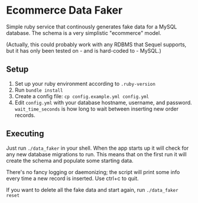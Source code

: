 # Ecommerce Data Faker

Simple ruby service that continously generates fake data for a MySQL database. The schema is a very simplistic "ecommerce" model.

(Actually, this could probably work with any RDBMS that Sequel supports, but it has only been tested on - and is hard-coded to - MySQL.)

## Setup

1. Set up your ruby environment according to `.ruby-version`
1. Run `bundle install`
1. Create a config file: `cp config.example.yml config.yml`
1. Edit `config.yml` with your database hostname, username, and password. `wait_time_seconds` is how long to wait between inserting new order records.

## Executing

Just run `./data_faker` in your shell. When the app starts up it will check for any new database migrations to run. This means that on the first run it will create the schema and populate some starting data.

There's no fancy logging or daemonizing; the script will print some info every time a new record is inserted. Use ctrl+c to quit.

If you want to delete all the fake data and start again, run `./data_faker reset`

